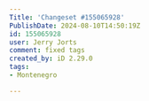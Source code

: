 ```yaml
---
Title: 'Changeset #155065928'
PublishDate: 2024-08-10T14:50:19Z
id: 155065928
user: Jerry Jorts
comment: fixed tags
created_by: iD 2.29.0
tags:
- Montenegro

---
```

